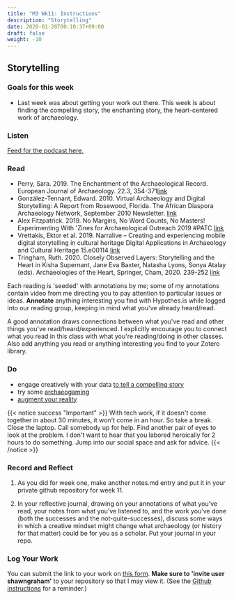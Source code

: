 ```yaml
---
title: "M3 Wk11: Instructions"
description: "Storytelling"
date: 2020-01-28T00:10:37+09:00
draft: false
weight: -10
---
```

## Storytelling

### Goals for this week

- Last week was about getting your work out there. This week is about finding the compelling story, the enchanting story, the heart-centered work of archaeology.

### Listen

[Feed for the podcast here.]()

### Read

+ Perry, Sara. 2019. The Enchantment of the Archaeological Record. European Journal of Archaeology. 22.3, 354-371[link](https://doi.org/10.1017/eaa.2019.24)
+ González-Tennant, Edward. 2010. Virtual Archaeology and Digital Storytelling: A Report from Rosewood, Florida. The African Diaspora Archaeology Network, September 2010 Newsletter. [link](https://www.diaspora.illinois.edu/news0910/news0910-1.pdf)
+ Alex Fitzpatrick. 2019. No Margins, No Word Counts, No Masters! Experimenting With 'Zines for Archaeological Outreach 2019 #PATC [link](https://www.researchgate.net/profile/Alex_Fitzpatrick4/publication/330666879_No_Margins_No_Word_Counts_No_Masters_Experimenting_With_'Zines_for_Archaeological_Outreach/links/5c4de197a6fdccd6b5cdbf33/No-Margins-No-Word-Counts-No-Masters-Experimenting-With-Zines-for-Archaeological-Outreach)
+ Vrettakis, Ektor et al. 2019. Narralive – Creating and experiencing mobile digital storytelling in cultural heritage Digital Applications in Archaeology and Cultural Heritage 15.e00114 [link](https://doi.org/10.1016/j.daach.2019.e00114 )
+ Tringham, Ruth. 2020. Closely Observed Layers: Storytelling and the Heart in Kisha Supernant, Jane Eva Baxter, Natasha Lyons, Sonya Atalay (eds). Archaeologies of the Heart, Springer, Cham, 2020. 239-252 [link](https://d1wqtxts1xzle7.cloudfront.net/62331014/Arch_of_the_Heart_2020_full_volume20200310-90042-hp4vm0.pdf?1583877426=&response-content-disposition=inline%3B+filename%3DArchaeologies_of_the_Heart.pdf&Expires=1594406138&Signature=F2bEAlsWUvWfv64GK42TOlwRpgNdVhCrIhpToIS6qTyuJmogjaOMml1~6XLWT2RCLwqtUN7iC6oYiXCJyDiswm7yPiExkaQ0mpz70DzeftlQ4MV-ckuSVFx6rLrvd9jpUea0mls9N6BKv-Ii1O8lqWWxf-hw~L0SxOlD1DPR9Vct5uVXEc6HJLtnl5snhV900mVHSjNEVgpVuuEc0MHu-OCNrWtBgKHh9ZpmZreESGBHM-YrXfNZlc2uF3BlFTpK-PALMcU3zIwJLXlyxk0U48NkVU8tQHG4I5ExSiQwFzJIfIyqgErT2Sk58NLVPGY1brHwBpyYMU5WQfLpBQR1Cw__&Key-Pair-Id=APKAJLOHF5GGSLRBV4ZA#page=239)

Each reading is 'seeded' with annotations by me; some of my annotations contain video from me directing you to pay attention to particular issues or ideas. **Annotate** anything interesting you find with Hypothes.is while logged into our reading group, keeping in mind what you've already heard/read.

A good annotation draws connections between what you've read and other things you've read/heard/experienced. I explicitly encourage you to connect what you read in this class with what you're reading/doing in other classes. Also add anything you read or anything interesting you find to your Zotero library.

### Do

- engage creatively with your data [to tell a compelling story](/week/11/creativity)
- try some [archaeogaming](/week/11/archaeogaming)
- [augment your reality](/week/11/augmented-reality)

{{< notice success "Important" >}} With tech work, if it doesn't come together in about 30 minutes, it won't come in an hour. So take a break. Close the laptop. Call somebody up for help. Find another pair of eyes to look at the problem. I don't want to hear that you labored heroically for 2 hours to do something. Jump into our social space and ask for advice.
{{< /notice >}}

### Record and Reflect

1. As you did for week one, make another notes.md entry and put it in your private github repository for week 11.

2. In your reflective journal, drawing on your annotations of what you've read, your notes from what you've listened to, and the work you've done (both the successes and the not-quite-successes), discuss some ways in which a creative mindset might change what archaeology (or history for that matter) could be for you as a scholar. Put your journal in your repo.

### Log Your Work

You can submit the link to your work on [this form](#). **Make sure to 'invite user shawngraham'** to your repository so that I may view it. (See the [Github instructions](/week/1/github) for a reminder.)
